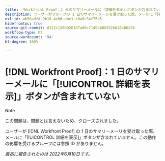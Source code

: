 ```yaml
---
title: 「Workfront Proof：1 日のサマリーメールに「詳細を表示」ボタンが含まれていない」
description: ユーザーがプルーフの 1 日のサマリーメールを受け取った際、メールに「詳細を表示」ボタンが含まれていません。この動作の影響を受けるプルーフには参照 ID がありません。
exl-id: ab50adfd-9b16-4e0d-abe1-c0a6c34f75e5
hidefromtoc: true
source-git-commit: d122c128b926167a00c7149cb88392b618486876
workflow-type: ht
source-wordcount: '94'
ht-degree: 100%

---
```


# [!DNL Workfront Proof]：1 日のサマリーメールに「[!UICONTROL 詳細を表示]」ボタンが含まれていない

>[!NOTE]
>
>この問題は、問題とは言えないため、クローズされました。

ユーザーが [!DNL Workfront Proof] の 1 日のサマリーメーリを受け取った際、メールに「[!UICONTROL 詳細を表示]」ボタンが含まれていません。この動作の影響を受けるプルーフには参照 ID がありません。

_最初に報告されたのは 2022年6月10日です。_

